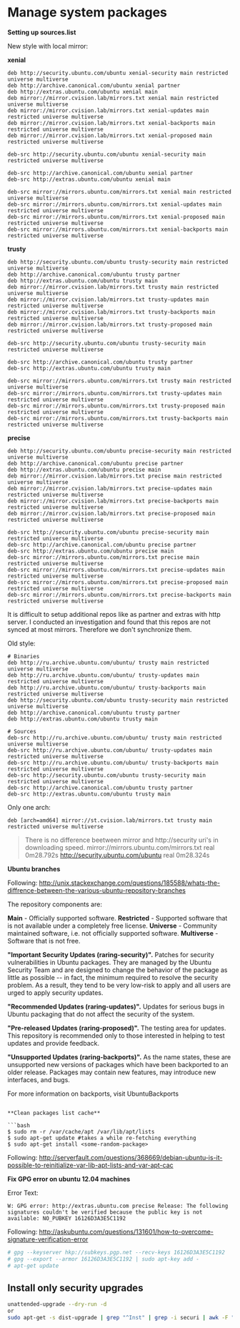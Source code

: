 # Manage system packages

**Setting up sources.list**

New style with local mirror:

**xenial**

```
deb http://security.ubuntu.com/ubuntu xenial-security main restricted universe multiverse
deb http://archive.canonical.com/ubuntu xenial partner
deb http://extras.ubuntu.com/ubuntu xenial main
deb mirror://mirror.cvision.lab/mirrors.txt xenial main restricted universe multiverse
deb mirror://mirror.cvision.lab/mirrors.txt xenial-updates main restricted universe multiverse
deb mirror://mirror.cvision.lab/mirrors.txt xenial-backports main restricted universe multiverse
deb mirror://mirror.cvision.lab/mirrors.txt xenial-proposed main restricted universe multiverse

deb-src http://security.ubuntu.com/ubuntu xenial-security main restricted universe multiverse

deb-src http://archive.canonical.com/ubuntu xenial partner
deb-src http://extras.ubuntu.com/ubuntu xenial main

deb-src mirror://mirrors.ubuntu.com/mirrors.txt xenial main restricted universe multiverse
deb-src mirror://mirrors.ubuntu.com/mirrors.txt xenial-updates main restricted universe multiverse
deb-src mirror://mirrors.ubuntu.com/mirrors.txt xenial-proposed main restricted universe multiverse
deb-src mirror://mirrors.ubuntu.com/mirrors.txt xenial-backports main restricted universe multiverse
```

**trusty**

```
deb http://security.ubuntu.com/ubuntu trusty-security main restricted universe multiverse
deb http://archive.canonical.com/ubuntu trusty partner
deb http://extras.ubuntu.com/ubuntu trusty main
deb mirror://mirror.cvision.lab/mirrors.txt trusty main restricted universe multiverse
deb mirror://mirror.cvision.lab/mirrors.txt trusty-updates main restricted universe multiverse
deb mirror://mirror.cvision.lab/mirrors.txt trusty-backports main restricted universe multiverse
deb mirror://mirror.cvision.lab/mirrors.txt trusty-proposed main restricted universe multiverse

deb-src http://security.ubuntu.com/ubuntu trusty-security main restricted universe multiverse

deb-src http://archive.canonical.com/ubuntu trusty partner
deb-src http://extras.ubuntu.com/ubuntu trusty main

deb-src mirror://mirrors.ubuntu.com/mirrors.txt trusty main restricted universe multiverse
deb-src mirror://mirrors.ubuntu.com/mirrors.txt trusty-updates main restricted universe multiverse
deb-src mirror://mirrors.ubuntu.com/mirrors.txt trusty-proposed main restricted universe multiverse
deb-src mirror://mirrors.ubuntu.com/mirrors.txt trusty-backports main restricted universe multiverse
```

**precise**
```
deb http://security.ubuntu.com/ubuntu precise-security main restricted universe multiverse
deb http://archive.canonical.com/ubuntu precise partner
deb http://extras.ubuntu.com/ubuntu precise main
deb mirror://mirror.cvision.lab/mirrors.txt precise main restricted universe multiverse
deb mirror://mirror.cvision.lab/mirrors.txt precise-updates main restricted universe multiverse
deb mirror://mirror.cvision.lab/mirrors.txt precise-backports main restricted universe multiverse
deb mirror://mirror.cvision.lab/mirrors.txt precise-proposed main restricted universe multiverse

deb-src http://security.ubuntu.com/ubuntu precise-security main restricted universe multiverse
deb-src http://archive.canonical.com/ubuntu precise partner
deb-src http://extras.ubuntu.com/ubuntu precise main
deb-src mirror://mirrors.ubuntu.com/mirrors.txt precise main restricted universe multiverse
deb-src mirror://mirrors.ubuntu.com/mirrors.txt precise-updates main restricted universe multiverse
deb-src mirror://mirrors.ubuntu.com/mirrors.txt precise-proposed main restricted universe multiverse
deb-src mirror://mirrors.ubuntu.com/mirrors.txt precise-backports main restricted universe multiverse

```

It is difficult to setup additional repos like as partner and extras with http server. I conducted an investigation and found that this repos are not synced at most mirrors. Therefore we don't synchronize them.

Old style:

```
# Binaries
deb http://ru.archive.ubuntu.com/ubuntu/ trusty main restricted universe multiverse
deb http://ru.archive.ubuntu.com/ubuntu/ trusty-updates main restricted universe multiverse
deb http://ru.archive.ubuntu.com/ubuntu/ trusty-backports main restricted universe multiverse
deb http://security.ubuntu.com/ubuntu trusty-security main restricted universe multiverse
deb http://archive.canonical.com/ubuntu trusty partner
deb http://extras.ubuntu.com/ubuntu trusty main

# Sources
deb-src http://ru.archive.ubuntu.com/ubuntu/ trusty main restricted universe multiverse
deb-src http://ru.archive.ubuntu.com/ubuntu/ trusty-updates main restricted universe multiverse
deb-src http://ru.archive.ubuntu.com/ubuntu/ trusty-backports main restricted universe multiverse
deb-src http://security.ubuntu.com/ubuntu trusty-security main restricted universe multiverse
deb-src http://archive.canonical.com/ubuntu trusty partner
deb-src http://extras.ubuntu.com/ubuntu trusty main
```

Only one arch:

```
deb [arch=amd64] mirror://st.cvision.lab/mirrors.txt trusty main restricted universe multiverse
```

> There is no difference beetween mirror and http://security uri's in downloading speed.
> mirror://mirrors.ubuntu.com/mirrors.txt
> real	0m28.792s
> http://security.ubuntu.com/ubuntu
> real	0m28.324s

**Ubuntu branches**

Following: http://unix.stackexchange.com/questions/185588/whats-the-diffrence-between-the-various-ubuntu-repository-branches

The repository components are:

**Main** - Officially supported software.
**Restricted** - Supported software that is not available under a completely free license.
**Universe** - Community maintained software, i.e. not officially supported software.
**Multiverse** - Software that is not free.


**"Important Security Updates (raring-security)".** Patches for security vulnerabilities in Ubuntu packages. They are managed by the Ubuntu Security Team and are designed to change the behavior of the package as little as possible -- in fact, the minimum required to resolve the security problem. As a result, they tend to be very low-risk to apply and all users are urged to apply security updates.

**"Recommended Updates (raring-updates)".** Updates for serious bugs in Ubuntu packaging that do not affect the security of the system.

**"Pre-released Updates (raring-proposed)".** The testing area for updates. This repository is recommended only to those interested in helping to test updates and provide feedback.

**"Unsupported Updates (raring-backports)".** As the name states, these are unsupported new versions of packages which have been backported to an older release. Packages may contain new features, may introduce new interfaces, and bugs.

For more information on backports, visit UbuntuBackports
```

**Clean packages list cache**

```bash
$ sudo rm -r /var/cache/apt /var/lib/apt/lists
$ sudo apt-get update #takes a while re-fetching everything
$ sudo apt-get install <some-random-package>
```

Following: http://serverfault.com/questions/368669/debian-ubuntu-is-it-possible-to-reinitialize-var-lib-apt-lists-and-var-apt-cac

**Fix GPG error on ubuntu 12.04 machines**

Error Text:
```
W: GPG error: http://extras.ubuntu.com precise Release: The following signatures couldn't be verified because the public key is not available: NO_PUBKEY 16126D3A3E5C1192
```

Following: http://askubuntu.com/questions/131601/how-to-overcome-signature-verification-error

```bash
# gpg --keyserver hkp://subkeys.pgp.net --recv-keys 16126D3A3E5C1192
# gpg --export --armor 16126D3A3E5C1192 | sudo apt-key add -
# apt-get update

```


## Install only security upgrades

```bash
unattended-upgrade --dry-run -d
or
sudo apt-get -s dist-upgrade | grep "^Inst" | grep -i securi | awk -F " " {'print $2'} | xargs sudo apt-get -y -q install
```


